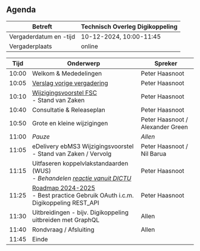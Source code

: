 ## Agenda 

| Betreft                | Technisch Overleg Digikoppeling |
| ---------------------- | ------------------------------- |
| Vergaderdatum en -tijd | 10-12-2024, 10:00-11:45         |
| Vergaderplaats         | online                          |

| Tijd | Onderwerp |Spreker|
| --- | --- | --- |  
| 10:00| Welkom & Mededelingen        |    Peter Haasnoot |
| 10:05| [Verslag vorige vergadering](https://github.com/Logius-standaarden/Overleg/blob/main/Digikoppeling/2024-12-10/2024-09-19%20%20Verslag%20TO%20Digikoppeling%20v1.0..pdf)       |    Peter Haasnoot |
| 10:10 | [Wijzigingsvoorstel FSC](https://github.com/Logius-standaarden/Digikoppeling-Koppelvlakstandaard-REST-API/issues/26) <BR>- Stand van Zaken| Peter Haasnoot | 
| 10:40| Consultatie & Releaseplan      |    Peter Haasnoot |
| 10:50| Grote en kleine wijzigingen | Peter Haasnoot / Alexander Green | 
| 11:00 | _Pauze_ | _Allen_ |
| 11:05  | eDelivery ebMS3 Wijzigingsvoorstel - Stand van Zaken / Vervolg | Peter Haasnoot / Nil Barua| 
| 11:15  | Uitfaseren koppelvlakstandaarden (WUS)<BR> - _Behandelen [reactie vanuit DICTU](#reactie-dictu)_| Peter Haasnoot |
| 11:25 | [Roadmap 2024-2025](https://github.com/Logius-standaarden/Digikoppeling-Algemeen/blob/roadmap_2024-2026/Digikoppeling_Roadmap_2024_2025.md#tijdlijn-roadmap-digikoppeling-standaarden) <BR>- Best practice Gebruik OAuth i.c.m. Digikoppeling REST_API|Peter Haasnoot|
| 11:30 | Uitbreidingen - bijv. Digikoppeling uitbreiden met GraphQL   | Allen | 
| 11:40  | Rondvraag / Afsluiting | Allen | 
| 11:45 | Einde |
